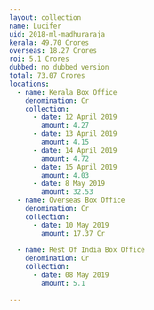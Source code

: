 ```yaml
---
layout: collection
name: Lucifer
uid: 2018-ml-madhuraraja
kerala: 49.70 Crores
overseas: 18.27 Crores
roi: 5.1 Crores
dubbed: no dubbed version
total: 73.07 Crores
locations:
  - name: Kerala Box Office
    denomination: Cr
    collection:
      - date: 12 April 2019
        amount: 4.27
      - date: 13 April 2019
        amount: 4.15
      - date: 14 April 2019
        amount: 4.72
      - date: 15 April 2019
        amount: 4.03
      - date: 8 May 2019
        amount: 32.53
  - name: Overseas Box Office 
    denomination: Cr
    collection:
      - date: 10 May 2019
        amount: 17.37 Cr
      
  - name: Rest Of India Box Office 
    denomination: Cr
    collection:
      - date: 08 May 2019
        amount: 5.1
      
---
```


